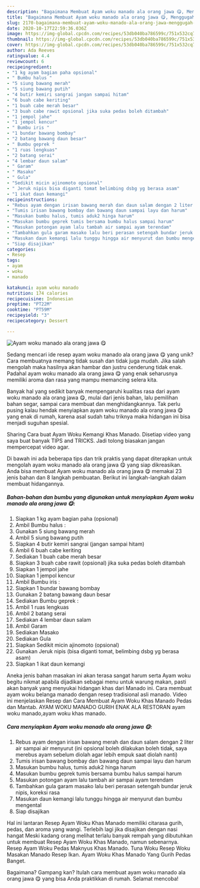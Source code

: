 ```yaml
---
description: "Bagaimana Membuat Ayam woku manado ala orang jawa 😋, Menggugah Selera"
title: "Bagaimana Membuat Ayam woku manado ala orang jawa 😋, Menggugah Selera"
slug: 2170-bagaimana-membuat-ayam-woku-manado-ala-orang-jawa-menggugah-selera
date: 2020-10-17T22:59:36.036Z
image: https://img-global.cpcdn.com/recipes/53db040ba786599c/751x532cq70/ayam-woku-manado-ala-orang-jawa-😋-foto-resep-utama.jpg
thumbnail: https://img-global.cpcdn.com/recipes/53db040ba786599c/751x532cq70/ayam-woku-manado-ala-orang-jawa-😋-foto-resep-utama.jpg
cover: https://img-global.cpcdn.com/recipes/53db040ba786599c/751x532cq70/ayam-woku-manado-ala-orang-jawa-😋-foto-resep-utama.jpg
author: Ada Reeves
ratingvalue: 4.4
reviewcount: 6
recipeingredient:
- "1 kg ayam bagian paha opsional"
- " Bumbu halus "
- "5 siung bawang merah"
- "5 siung bawang putih"
- "4 butir kemiri sangrai jangan sampai hitam"
- "6 buah cabe keriting"
- "1 buah cabe merah besar"
- "3 buah cabe rawit opsional jika suka pedas boleh ditambah"
- "1 jempol jahe"
- "1 jempol kencur"
- " Bumbu iris "
- "1 bundar bawang bombay"
- "2 batang bawang daun besar"
- " Bumbu geprek "
- "1 ruas lengkuas"
- "2 batang serai"
- "4 lembar daun salam"
- " Garam"
- " Masako"
- " Gula"
- "Sedikit micin ajinomoto opsional"
- " Jeruk nipis bisa diganti tomat belimbing dsbg yg berasa asam"
- "1 ikat daun kemangi"
recipeinstructions:
- "Rebus ayam dengan irisan bawang merah dan daun salam dengan 2 liter air sampai air menyurut (ini opsional boleh dilakukan boleh tidak, saya merebus ayam sebelum diolah agar lebih empuk saat diolah nanti)"
- "Tumis irisan bawang bombay dan bawang daun sampai layu dan harum"
- "Masukan bumbu halus, tumis aduk2 hinga harum"
- "Masukan bumbu geprek tumis bersama bumbu halus sampai harum"
- "Masukan potongan ayam lalu tambah air sampai ayam terendam"
- "Tambahkan gula garam masako lalu beri perasan setengah bundar jeruk nipis, koreksi rasa"
- "Masukan daun kemangi lalu tunggu hingga air menyurut dan bumbu mengental"
- "Siap disajikan"
categories:
- Resep
tags:
- ayam
- woku
- manado

katakunci: ayam woku manado 
nutrition: 174 calories
recipecuisine: Indonesian
preptime: "PT22M"
cooktime: "PT59M"
recipeyield: "3"
recipecategory: Dessert

---
```



![Ayam woku manado ala orang jawa 😋](https://img-global.cpcdn.com/recipes/53db040ba786599c/751x532cq70/ayam-woku-manado-ala-orang-jawa-😋-foto-resep-utama.jpg)

Sedang mencari ide resep ayam woku manado ala orang jawa 😋 yang unik? Cara membuatnya memang tidak susah dan tidak juga mudah. Jika salah mengolah maka hasilnya akan hambar dan justru cenderung tidak enak. Padahal ayam woku manado ala orang jawa 😋 yang enak seharusnya memiliki aroma dan rasa yang mampu memancing selera kita.

Banyak hal yang sedikit banyak mempengaruhi kualitas rasa dari ayam woku manado ala orang jawa 😋, mulai dari jenis bahan, lalu pemilihan bahan segar, sampai cara membuat dan menghidangkannya. Tak perlu pusing kalau hendak menyiapkan ayam woku manado ala orang jawa 😋 yang enak di rumah, karena asal sudah tahu triknya maka hidangan ini bisa menjadi suguhan spesial.

Sharing Cara buat Ayam Woku Kemangi Khas Manado. Disetiap video yang saya buat banyak TIPS and TRICKS. Jadi tolong biasakan jangan mempercepat video agar.


Di bawah ini ada beberapa tips dan trik praktis yang dapat diterapkan untuk mengolah ayam woku manado ala orang jawa 😋 yang siap dikreasikan. Anda bisa membuat Ayam woku manado ala orang jawa 😋 memakai 23 jenis bahan dan 8 langkah pembuatan. Berikut ini langkah-langkah dalam membuat hidangannya.

<!--inarticleads1-->

##### Bahan-bahan dan bumbu yang digunakan untuk menyiapkan Ayam woku manado ala orang jawa 😋:

1. Siapkan 1 kg ayam bagian paha (opsional)
1. Ambil  Bumbu halus :
1. Gunakan 5 siung bawang merah
1. Ambil 5 siung bawang putih
1. Siapkan 4 butir kemiri sangrai (jangan sampai hitam)
1. Ambil 6 buah cabe keriting
1. Sediakan 1 buah cabe merah besar
1. Siapkan 3 buah cabe rawit (opsional) jika suka pedas boleh ditambah
1. Siapkan 1 jempol jahe
1. Siapkan 1 jempol kencur
1. Ambil  Bumbu iris :
1. Siapkan 1 bundar bawang bombay
1. Gunakan 2 batang bawang daun besar
1. Sediakan  Bumbu geprek :
1. Ambil 1 ruas lengkuas
1. Ambil 2 batang serai
1. Sediakan 4 lembar daun salam
1. Ambil  Garam
1. Sediakan  Masako
1. Sediakan  Gula
1. Siapkan Sedikit micin ajinomoto (opsional)
1. Gunakan  Jeruk nipis (bisa diganti tomat, belimbing dsbg yg berasa asam)
1. Siapkan 1 ikat daun kemangi


Aneka jenis bahan masakan ini akan terasa sangat harum serta Ayam woku begitu nikmat apabila dijadikan sebagai menu untuk warung makan, pasti akan banyak yang menyukai hidangan khas dari Manado ini. Cara membuat ayam woku belanga manado dengan resep tradisional asli manado. Video ini menjelaskan Resep dan Cara Membuat Ayam Woku Khas Manado Pedas dan Mantab. AYAM WOKU MANADO GURIH ENAK ALA RESTORAN ayam woku manado,ayam woku khas manado. 

<!--inarticleads2-->

##### Cara menyiapkan Ayam woku manado ala orang jawa 😋:

1. Rebus ayam dengan irisan bawang merah dan daun salam dengan 2 liter air sampai air menyurut (ini opsional boleh dilakukan boleh tidak, saya merebus ayam sebelum diolah agar lebih empuk saat diolah nanti)
1. Tumis irisan bawang bombay dan bawang daun sampai layu dan harum
1. Masukan bumbu halus, tumis aduk2 hinga harum
1. Masukan bumbu geprek tumis bersama bumbu halus sampai harum
1. Masukan potongan ayam lalu tambah air sampai ayam terendam
1. Tambahkan gula garam masako lalu beri perasan setengah bundar jeruk nipis, koreksi rasa
1. Masukan daun kemangi lalu tunggu hingga air menyurut dan bumbu mengental
1. Siap disajikan


Hal ini lantaran Resep Ayam Woku Khas Manado memiliki citarasa gurih, pedas, dan aroma yang wangi. Terlebih lagi jika disajikan dengan nasi hangat Meski kadang orang melihat terlalu banyak rempah yang dibutuhkan untuk membuat Resep Ayam Woku Khas Manado, namun sebenarnya. Resep Ayam Woku Pedas Maknyus Khas Manado. Tuna Woku Resep Woku Masakan Manado Resep Ikan. Ayam Woku Khas Manado Yang Gurih Pedas Banget. 

Bagaimana? Gampang kan? Itulah cara membuat ayam woku manado ala orang jawa 😋 yang bisa Anda praktikkan di rumah. Selamat mencoba!
